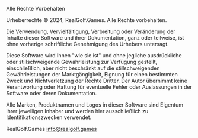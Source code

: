 Alle Rechte Vorbehalten

Urheberrechte © 2024, RealGolf.Games. Alle Rechte vorbehalten.

Die Verwendung, Vervielfältigung, Verbreitung oder Veränderung der Inhalte dieser Software und ihrer Dokumentation, ganz oder teilweise, ist ohne vorherige schriftliche Genehmigung des Urhebers untersagt.

Diese Software wird Ihnen "wie sie ist" und ohne jegliche ausdrückliche oder stillschweigende Gewährleistung zur Verfügung gestellt, einschließlich, aber nicht beschränkt auf die stillschweigenden Gewährleistungen der Marktgängigkeit, Eignung für einen bestimmten Zweck und Nichtverletzung der Rechte Dritter. Der Autor übernimmt keine Verantwortung oder Haftung für eventuelle Fehler oder Auslassungen in der Software oder deren Dokumentation.

Alle Marken, Produktnamen und Logos in dieser Software sind Eigentum ihrer jeweiligen Inhaber und werden hier ausschließlich zu Identifikationszwecken verwendet.

RealGolf.Games
<info@realgolf.games>
